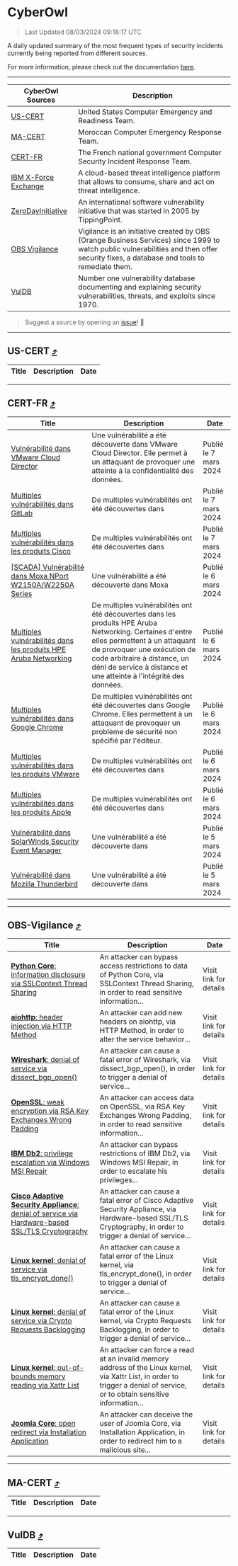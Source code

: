 
 <div id='top'></div>

# CyberOwl

 > Last Updated 08/03/2024 09:18:17 UTC
 
 A daily updated summary of the most frequent types of security incidents currently being reported from different sources.
 
 For more information, please check out the documentation [here](./docs/README.md).
 
 ---
 |CyberOwl Sources|Description|
 |---|---|
 |[US-CERT](#us-cert-arrow_heading_up)|United States Computer Emergency and Readiness Team.|
 |[MA-CERT](#ma-cert-arrow_heading_up)|Moroccan Computer Emergency Response Team.|
 |[CERT-FR](#cert-fr-arrow_heading_up)|The French national government Computer Security Incident Response Team.|
 |[IBM X-Force Exchange](#ibmcloud-arrow_heading_up)|A cloud-based threat intelligence platform that allows to consume, share and act on threat intelligence.|
 |[ZeroDayInitiative](#zerodayinitiative-arrow_heading_up)|An international software vulnerability initiative that was started in 2005 by TippingPoint.|
 |[OBS Vigilance](#obs-vigilance-arrow_heading_up)|Vigilance is an initiative created by OBS (Orange Business Services) since 1999 to watch public vulnerabilities and then offer security fixes, a database and tools to remediate them.|
 |[VulDB](#vuldb-arrow_heading_up)|Number one vulnerability database documenting and explaining security vulnerabilities, threats, and exploits since 1970.|
 
 > Suggest a source by opening an [issue](https://github.com/karimhabush/cyberowl/issues)! :raised_hands:
 ---

## US-CERT [:arrow_heading_up:](#cyberowl)

 |Title|Description|Date|
 |---|---|---|
 
 ---

## CERT-FR [:arrow_heading_up:](#cyberowl)

 |Title|Description|Date|
 |---|---|---|
 |[Vulnérabilité dans VMware Cloud Director](https://www.cert.ssi.gouv.fr/avis/CERTFR-2024-AVI-0192/)|Une vulnérabilité a été découverte dans VMware Cloud Director. Elle permet à un attaquant de provoquer une atteinte à la confidentialité des données.|Publié le 7 mars 2024|
 |[Multiples vulnérabilités dans GitLab](https://www.cert.ssi.gouv.fr/avis/CERTFR-2024-AVI-0191/)|De multiples vulnérabilités ont été découvertes dans |Publié le 7 mars 2024|
 |[Multiples vulnérabilités dans les produits Cisco](https://www.cert.ssi.gouv.fr/avis/CERTFR-2024-AVI-0190/)|De multiples vulnérabilités ont été découvertes dans |Publié le 7 mars 2024|
 |[[SCADA] Vulnérabilité dans Moxa NPort W2150A/W2250A Series](https://www.cert.ssi.gouv.fr/avis/CERTFR-2024-AVI-0189/)|Une vulnérabilité a été découverte dans Moxa |Publié le 6 mars 2024|
 |[Multiples vulnérabilités dans les produits HPE Aruba Networking](https://www.cert.ssi.gouv.fr/avis/CERTFR-2024-AVI-0188/)|De multiples vulnérabilités ont été découvertes dans les produits HPE Aruba Networking. Certaines d'entre elles permettent à un attaquant de provoquer une exécution de code arbitraire à distance, un déni de service à distance et une atteinte à l'intégrité des données.|Publié le 6 mars 2024|
 |[Multiples vulnérabilités dans Google Chrome](https://www.cert.ssi.gouv.fr/avis/CERTFR-2024-AVI-0187/)|De multiples vulnérabilités ont été découvertes dans Google Chrome. Elles permettent à un attaquant de provoquer un problème de sécurité non spécifié par l'éditeur.|Publié le 6 mars 2024|
 |[Multiples vulnérabilités dans les produits VMware](https://www.cert.ssi.gouv.fr/avis/CERTFR-2024-AVI-0186/)|De multiples vulnérabilités ont été découvertes dans |Publié le 6 mars 2024|
 |[Multiples vulnérabilités dans les produits Apple](https://www.cert.ssi.gouv.fr/avis/CERTFR-2024-AVI-0185/)|De multiples vulnérabilités ont été découvertes dans |Publié le 6 mars 2024|
 |[Vulnérabilité dans SolarWinds Security Event Manager](https://www.cert.ssi.gouv.fr/avis/CERTFR-2024-AVI-0184/)|Une vulnérabilité a été découverte dans|Publié le 5 mars 2024|
 |[Vulnérabilité dans Mozilla Thunderbird](https://www.cert.ssi.gouv.fr/avis/CERTFR-2024-AVI-0183/)|Une vulnérabilité a été découverte dans |Publié le 5 mars 2024|
 
 ---

## OBS-Vigilance [:arrow_heading_up:](#cyberowl)

 |Title|Description|Date|
 |---|---|---|
 |[<a href="https://vigilance.fr/vulnerability/Python-Core-information-disclosure-via-SSLContext-Thread-Sharing-43610" class="noirorange"><b>Python Core</b>: information disclosure via SSLContext Thread Sharing</a>](https://vigilance.fr/vulnerability/Python-Core-information-disclosure-via-SSLContext-Thread-Sharing-43610)|An attacker can bypass access restrictions to data of Python Core, via SSLContext Thread Sharing, in order to read sensitive information...|Visit link for details|
 |[<a href="https://vigilance.fr/vulnerability/aiohttp-header-injection-via-HTTP-Method-43227" class="noirorange"><b>aiohttp</b>: header injection via HTTP Method</a>](https://vigilance.fr/vulnerability/aiohttp-header-injection-via-HTTP-Method-43227)|An attacker can add new headers on aiohttp, via HTTP Method, in order to alter the service behavior...|Visit link for details|
 |[<a href="https://vigilance.fr/vulnerability/Wireshark-denial-of-service-via-dissect-bgp-open-43608" class="noirorange"><b>Wireshark</b>: denial of service via dissect_bgp_open()</a>](https://vigilance.fr/vulnerability/Wireshark-denial-of-service-via-dissect-bgp-open-43608)|An attacker can cause a fatal error of Wireshark, via dissect_bgp_open(), in order to trigger a denial of service...|Visit link for details|
 |[<a href="https://vigilance.fr/vulnerability/OpenSSL-weak-encryption-via-RSA-Key-Exchanges-Wrong-Padding-43602" class="noirorange"><b>OpenSSL</b>: weak encryption via RSA Key Exchanges Wrong Padding</a>](https://vigilance.fr/vulnerability/OpenSSL-weak-encryption-via-RSA-Key-Exchanges-Wrong-Padding-43602)|An attacker can access data on OpenSSL, via RSA Key Exchanges Wrong Padding, in order to read sensitive information...|Visit link for details|
 |[<a href="https://vigilance.fr/vulnerability/IBM-Db2-privilege-escalation-via-Windows-MSI-Repair-43226" class="noirorange"><b>IBM Db2</b>: privilege escalation via Windows MSI Repair</a>](https://vigilance.fr/vulnerability/IBM-Db2-privilege-escalation-via-Windows-MSI-Repair-43226)|An attacker can bypass restrictions of IBM Db2, via Windows MSI Repair, in order to escalate his privileges...|Visit link for details|
 |[<a href="https://vigilance.fr/vulnerability/Cisco-Adaptive-Security-Appliance-denial-of-service-via-Hardware-based-SSL-TLS-Cryptography-41426" class="noirorange"><b>Cisco Adaptive Security Appliance</b>: denial of service via Hardware-based SSL/TLS Cryptography</a>](https://vigilance.fr/vulnerability/Cisco-Adaptive-Security-Appliance-denial-of-service-via-Hardware-based-SSL-TLS-Cryptography-41426)|An attacker can cause a fatal error of Cisco Adaptive Security Appliance, via Hardware-based SSL/TLS Cryptography, in order to trigger a denial of service...|Visit link for details|
 |[<a href="https://vigilance.fr/vulnerability/Linux-kernel-denial-of-service-via-tls-encrypt-done-43599" class="noirorange"><b>Linux kernel</b>: denial of service via tls_encrypt_done()</a>](https://vigilance.fr/vulnerability/Linux-kernel-denial-of-service-via-tls-encrypt-done-43599)|An attacker can cause a fatal error of the Linux kernel, via tls_encrypt_done(), in order to trigger a denial of service...|Visit link for details|
 |[<a href="https://vigilance.fr/vulnerability/Linux-kernel-denial-of-service-via-Crypto-Requests-Backlogging-43597" class="noirorange"><b>Linux kernel</b>: denial of service via Crypto Requests Backlogging</a>](https://vigilance.fr/vulnerability/Linux-kernel-denial-of-service-via-Crypto-Requests-Backlogging-43597)|An attacker can cause a fatal error of the Linux kernel, via Crypto Requests Backlogging, in order to trigger a denial of service...|Visit link for details|
 |[<a href="https://vigilance.fr/vulnerability/Linux-kernel-out-of-bounds-memory-reading-via-Xattr-List-43580" class="noirorange"><b>Linux kernel</b>: out-of-bounds memory reading via Xattr List</a>](https://vigilance.fr/vulnerability/Linux-kernel-out-of-bounds-memory-reading-via-Xattr-List-43580)|An attacker can force a read at an invalid memory address of the Linux kernel, via Xattr List, in order to trigger a denial of service, or to obtain sensitive information...|Visit link for details|
 |[<a href="https://vigilance.fr/vulnerability/Joomla-Core-open-redirect-via-Installation-Application-43573" class="noirorange"><b>Joomla Core</b>: open redirect via Installation Application</a>](https://vigilance.fr/vulnerability/Joomla-Core-open-redirect-via-Installation-Application-43573)|An attacker can deceive the user of Joomla Core, via Installation Application, in order to redirect him to a malicious site...|Visit link for details|
 
 ---

## MA-CERT [:arrow_heading_up:](#cyberowl)

 |Title|Description|Date|
 |---|---|---|
 
 ---

## VulDB [:arrow_heading_up:](#cyberowl)

 |Title|Description|Date|
 |---|---|---|
 